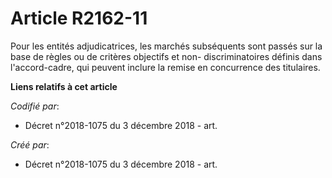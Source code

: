 # Article R2162-11

Pour les entités adjudicatrices, les marchés subséquents sont passés sur la base de règles ou de critères objectifs et non-
discriminatoires définis dans l'accord-cadre, qui peuvent inclure la remise en concurrence des titulaires.

**Liens relatifs à cet article**

_Codifié par_:

  - Décret n°2018-1075 du 3 décembre 2018 - art.

_Créé par_:

  - Décret n°2018-1075 du 3 décembre 2018 - art.
